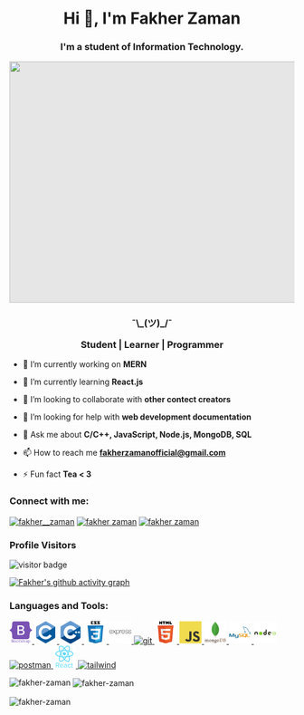 <h1 align="center">Hi 👋, I'm Fakher Zaman</h1>
<h3 align="center">I'm a student of Information Technology.</h3>
<img style="display: block;-webkit-user-select: none;margin: auto;cursor: zoom-in;background-color: hsl(0, 0%, 90%);transition: background-color 300ms;" src="https://www.syncfusion.com/blogs/wp-content/uploads/2020/07/Top-6-Front-End-Web-Development-Tools-to-Increase-Your-Productivity-in-2020-1.jpg" width="761" height="426">

<h3 align="center">¯\_(ツ)_/¯
  
Student | Learner | Programmer
  
</h3>


- 🔭 I’m currently working on **MERN**

- 🌱 I’m currently learning **React.js**

- 👯 I’m looking to collaborate with **other contect creators**

- 🤝 I’m looking for help with **web development documentation**

- 💬 Ask me about **C/C++, JavaScript, Node.js, MongoDB, SQL**

- 📫 How to reach me **fakherzamanofficial@gmail.com**

- ⚡ Fun fact **Tea < 3**

<h3 align="left">Connect with me:</h3>
<p align="left">
<a href="https://twitter.com/fakher__zaman" target="blank"><img align="center" src="https://raw.githubusercontent.com/rahuldkjain/github-profile-readme-generator/master/src/images/icons/Social/twitter.svg" alt="fakher__zaman" height="30" width="40" /></a>
<a href="https://linkedin.com/in/fakher zaman" target="blank"><img align="center" src="https://raw.githubusercontent.com/rahuldkjain/github-profile-readme-generator/master/src/images/icons/Social/linked-in-alt.svg" alt="fakher zaman" height="30" width="40" /></a>
<a href="https://fb.com/fakher zaman" target="blank"><img align="center" src="https://raw.githubusercontent.com/rahuldkjain/github-profile-readme-generator/master/src/images/icons/Social/facebook.svg" alt="fakher zaman" height="30" width="40" /></a>
</p>

### Profile Visitors 
![visitor badge](https://visitor-badge.glitch.me/badge?page_id=Fakher-Zaman.visitor-badge&left_color=blue&right_color=yellow)
<br />

[![Fakher's github activity graph](https://activity-graph.herokuapp.com/graph?username=Fakher-Zaman&bg_color=ffffff&color=777777&line=ff5200&point=1adbce&area=true&hide_border=true)](https://github.com/Fakher-Zaman/github-readme-activity-graph)

<h3 align="left">Languages and Tools:</h3>
<p align="left"> <a href="https://getbootstrap.com" target="_blank" rel="noreferrer"> <img src="https://raw.githubusercontent.com/devicons/devicon/master/icons/bootstrap/bootstrap-plain-wordmark.svg" alt="bootstrap" width="40" height="40"/> </a> <a href="https://www.cprogramming.com/" target="_blank" rel="noreferrer"> <img src="https://raw.githubusercontent.com/devicons/devicon/master/icons/c/c-original.svg" alt="c" width="40" height="40"/> </a> <a href="https://www.w3schools.com/cpp/" target="_blank" rel="noreferrer"> <img src="https://raw.githubusercontent.com/devicons/devicon/master/icons/cplusplus/cplusplus-original.svg" alt="cplusplus" width="40" height="40"/> </a> <a href="https://www.w3schools.com/css/" target="_blank" rel="noreferrer"> <img src="https://raw.githubusercontent.com/devicons/devicon/master/icons/css3/css3-original-wordmark.svg" alt="css3" width="40" height="40"/> </a> <a href="https://expressjs.com" target="_blank" rel="noreferrer"> <img src="https://raw.githubusercontent.com/devicons/devicon/master/icons/express/express-original-wordmark.svg" alt="express" width="40" height="40"/> </a> <a href="https://git-scm.com/" target="_blank" rel="noreferrer"> <img src="https://www.vectorlogo.zone/logos/git-scm/git-scm-icon.svg" alt="git" width="40" height="40"/> </a> <a href="https://www.w3.org/html/" target="_blank" rel="noreferrer"> <img src="https://raw.githubusercontent.com/devicons/devicon/master/icons/html5/html5-original-wordmark.svg" alt="html5" width="40" height="40"/> </a> <a href="https://developer.mozilla.org/en-US/docs/Web/JavaScript" target="_blank" rel="noreferrer"> <img src="https://raw.githubusercontent.com/devicons/devicon/master/icons/javascript/javascript-original.svg" alt="javascript" width="40" height="40"/> </a> <a href="https://www.mongodb.com/" target="_blank" rel="noreferrer"> <img src="https://raw.githubusercontent.com/devicons/devicon/master/icons/mongodb/mongodb-original-wordmark.svg" alt="mongodb" width="40" height="40"/> </a> <a href="https://www.mysql.com/" target="_blank" rel="noreferrer"> <img src="https://raw.githubusercontent.com/devicons/devicon/master/icons/mysql/mysql-original-wordmark.svg" alt="mysql" width="40" height="40"/> </a> <a href="https://nodejs.org" target="_blank" rel="noreferrer"> <img src="https://raw.githubusercontent.com/devicons/devicon/master/icons/nodejs/nodejs-original-wordmark.svg" alt="nodejs" width="40" height="40"/> </a> <a href="https://postman.com" target="_blank" rel="noreferrer"> <img src="https://www.vectorlogo.zone/logos/getpostman/getpostman-icon.svg" alt="postman" width="40" height="40"/> </a> <a href="https://reactjs.org/" target="_blank" rel="noreferrer"> <img src="https://raw.githubusercontent.com/devicons/devicon/master/icons/react/react-original-wordmark.svg" alt="react" width="40" height="40"/> </a> <a href="https://tailwindcss.com/" target="_blank" rel="noreferrer"> <img src="https://www.vectorlogo.zone/logos/tailwindcss/tailwindcss-icon.svg" alt="tailwind" width="40" height="40"/> </a> </p>

<p><img align="left" src="https://github-readme-stats.vercel.app/api/top-langs?username=fakher-zaman&show_icons=true&locale=en&layout=compact" alt="fakher-zaman" /></p>

<p>&nbsp;<img align="center" src="https://github-readme-stats.vercel.app/api?username=fakher-zaman&show_icons=true&locale=en" alt="fakher-zaman" /></p>

<p><img align="center" src="https://github-readme-streak-stats.herokuapp.com/?user=fakher-zaman&" alt="fakher-zaman" /></p>
